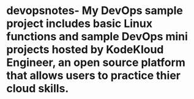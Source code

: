 # devopsnotes- My DevOps sample project includes basic Linux functions and sample DevOps mini projects hosted by KodeKloud Engineer, an open source platform that allows users to practice thier cloud skills.
